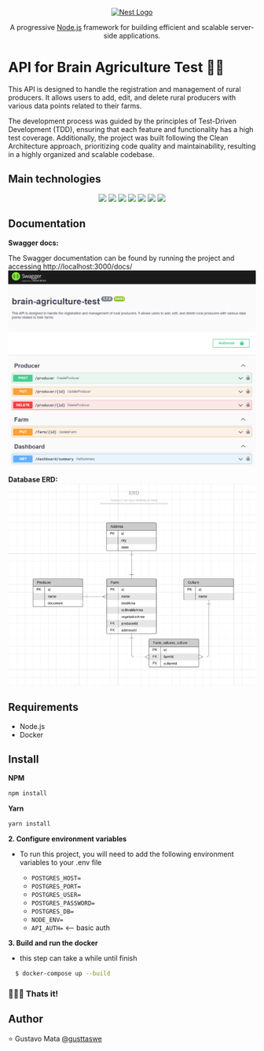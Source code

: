 <p align="center">
  <a href="http://nestjs.com/" target="blank"><img src="https://nestjs.com/img/logo-small.svg" width="200" alt="Nest Logo" /></a>
</p>
<p align="center">A progressive <a href="http://nodejs.org" target="_blank">Node.js</a> framework for building efficient and scalable server-side applications.</p>
<p align="center">

# API for Brain Agriculture Test 🌾🚜

This API is designed to handle the registration and management of rural producers. It allows users to add, edit, and delete rural producers with various data points related to their farms. 

The development process was guided by the principles of Test-Driven Development (TDD), ensuring that each feature and functionality has a high test coverage. Additionally, the project was built following the Clean Architecture approach, prioritizing code quality and maintainability, resulting in a highly organized and scalable codebase.


## Main technologies
<p align="center">
  <img src="https://img.shields.io/badge/-Nodejs-black?style=flat-square&logo=Node.js"/>
  <img src="https://img.shields.io/badge/-TypeScript-032d5a?style=flat-square&logo=typescript"/>
  <img src="https://img.shields.io/badge/-Nestjs-c50234?style=flat-square&logo=nestjs" />
  <img src="https://img.shields.io/badge/-PostgreSQL-blue?style=flat-square&logo=postgreSQL&logoColor=white"/>
  <img src="https://img.shields.io/badge/-Typeorm-3c356a?style=flat-square"/>
  <img src="https://img.shields.io/badge/-Jest-c50234?style=flat-square&logo=jest" />
  <img src="https://img.shields.io/badge/-GitFlow-black?style=flat-square&logo=git"/>
</p>

## Documentation

**Swagger docs:**

  The Swagger documentation can be found by running the project and accessing http://localhost:3000/docs/
  ![Entity Relationship Diagram](./static/swagger.png)


**Database ERD:**
  ![Entity Relationship Diagram](./static/erd.png)
## Requirements

- Node.js 
- Docker

## Install



**NPM**
```bash
npm install 
```

**Yarn**
```bash
yarn install
```



**2. Configure environment variables**
  - To run this project, you will need to add the following environment variables to your .env file

    - `POSTGRES_HOST=`
    - `POSTGRES_PORT=`
    - `POSTGRES_USER=`
    - `POSTGRES_PASSWORD=`
    - `POSTGRES_DB=`
    - `NODE_ENV=`
    - `API_AUTH=` <-- basic auth

**3. Build and run the docker**
  - this step can take a while until finish
```bash
  $ docker-compose up --build
```

### 🚀🚀🚀 Thats it!


## Author

⭐ Gustavo Mata [@gusttaswe](https://github.com/gusttaswe)

